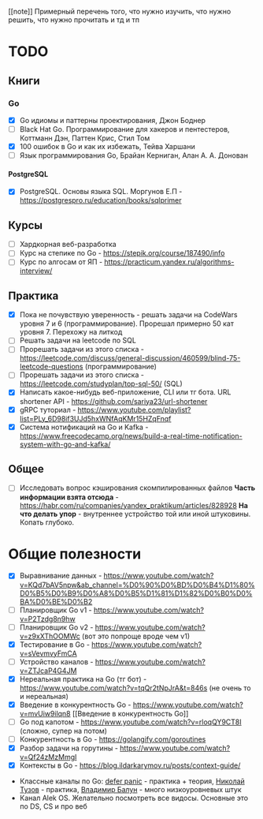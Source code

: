 [[note]]
Примерный перечень того, что нужно изучить, что нужно решить, что нужно прочитать и тд и тп

# TODO
## Книги
### Go
- [x] Go идиомы и паттерны проектирования, Джон Боднер
- [ ] Black Hat Go. Программирование для хакеров и пентестеров, Коттманн Дэн, Паттен Крис, Стил Том
- [x] 100 ошибок в Go и как их избежать, Тейва Харшани
- [ ] Язык программирования Go, Брайан Керниган, Алан А. А. Донован

#### PostgreSQL
- [x] PostgreSQL. Основы языка SQL. Моргунов Е.П - https://postgrespro.ru/education/books/sqlprimer


## Курсы
- [ ] Хардкорная веб-разработка
- [ ] Курс на степике по Go - https://stepik.org/course/187490/info
- [ ] Курс по алгосам от ЯП - https://practicum.yandex.ru/algorithms-interview/

## Практика
- [x] Пока не почувствую уверенность - решать задачи на CodeWars уровня 7 и 6 (программирование). Прорешал примерно 50 кат уровня 7. Перехожу на литкод
- [ ] Решать задачи на leetcode по SQL
- [ ] Прорешать задачи из этого списка - https://leetcode.com/discuss/general-discussion/460599/blind-75-leetcode-questions (программирование)
- [ ] Прорешать задачи из этого списка - https://leetcode.com/studyplan/top-sql-50/ (SQL)
- [x] Написать какое-нибудь веб-приложение, CLI или тг бота. URL shortener API - https://github.com/sariya23/url-shortener
- [x] gRPC туториал - https://www.youtube.com/playlist?list=PLy_6D98if3UJd5hxWNfAqKMr15HZqFnqf
- [x] Система нотификаций на Go и Kafka - https://www.freecodecamp.org/news/build-a-real-time-notification-system-with-go-and-kafka/
## Общее
- [ ] Исследовать вопрос кэширования скомпилированных файлов
**Часть информации взята отсюда** - https://habr.com/ru/companies/yandex_praktikum/articles/828928
**На что делать упор** - внутреннее устройство той или иной штуковины. Копать глубоко.
# Общие полезности
- [x] Выравнивание данных - https://www.youtube.com/watch?v=KQd7bAV5npw&ab_channel=%D0%90%D0%BD%D0%B4%D1%80%D0%B5%D0%B9%D0%A8%D0%B5%D1%81%D1%82%D0%B0%D0%BA%D0%BE%D0%B2  
- [ ] Планировщик Go v1 - https://www.youtube.com/watch?v=P2Tzdg8n9hw
- [ ] Планировщик Go v2 - https://www.youtube.com/watch?v=z9xXThOOMWc (вот это попроще вроде чем v1)
- [x] Тестирование в Go - https://www.youtube.com/watch?v=sVevmvyFmCA
- [ ] Устройство каналов - https://www.youtube.com/watch?v=ZTJcaP4G4JM
- [x] Нереальная практика на Go (тг бот) - https://www.youtube.com/watch?v=tqQr2tNpJrA&t=846s (не очень то и нереальная)
- [x] Введение в конкурентность Go - https://www.youtube.com/watch?v=mvUiw9ilqn8 [[Введение в конкурентность Go]]
- [ ] Go под капотом - https://www.youtube.com/watch?v=rloqQY9CT8I (сложно, супер на потом)
- [ ] Конкурентность в Go - https://golangify.com/goroutines
- [x] Разбор задачи на горутины - https://www.youtube.com/watch?v=Qf24zMzMmgI
- [x] Контексты в Go - https://blog.ildarkarymov.ru/posts/context-guide/
- Классные каналы по Go: [defer panic](https://www.youtube.com/@deferpanic) - практика + теория, [Николай Тузов](https://www.youtube.com/@nikolay_tuzov) - практика, [Владимир Балун](https://www.youtube.com/@vladimir_balun_programming) - много низкоуровневых штук
- Канал Alek OS. Желательно посмотреть все видосы. Основные это по DS, CS и про веб
